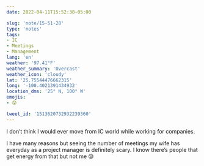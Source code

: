 ```yaml
---
date: 2022-04-11T15:52:38-05:00

slug: 'note/15-51-28'
type: 'notes'
tags:
- IC
- Meetings
- Management
lang: 'en'
weather: '97.41°F'
weather_summary: 'Overcast'
weather_icon: 'cloudy'
lat: '25.75544476662315'
long: '-100.4021391434932'
location_dms: '25° N, 100° W'
emojis:
- 😰

tweet_id: '1513620732932239360'
---
```

I don’t think I would ever move from IC world while working for companies.

I have many reasons but seeing the number of meetings my wife has everyday as a project manager is definitely scary. I know there’s people that get energy from that but not me 😰